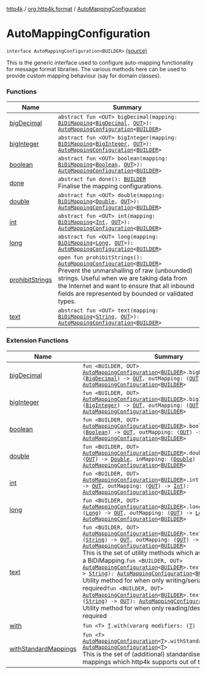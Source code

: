 [http4k](../../index.md) / [org.http4k.format](../index.md) / [AutoMappingConfiguration](./index.md)

# AutoMappingConfiguration

`interface AutoMappingConfiguration<BUILDER>` [(source)](https://github.com/http4k/http4k/blob/master/http4k-core/src/main/kotlin/org/http4k/format/AutoMappingConfiguration.kt#L23)

This is the generic interface used to configure auto-mapping functionality for message format libraries.
The various methods here can be used to provide custom mapping behaviour (say for domain classes).

### Functions

| Name | Summary |
|---|---|
| [bigDecimal](big-decimal.md) | `abstract fun <OUT> bigDecimal(mapping: `[`BiDiMapping`](../../org.http4k.lens/-bi-di-mapping/index.md)`<`[`BigDecimal`](https://docs.oracle.com/javase/9/docs/api/java/math/BigDecimal.html)`, `[`OUT`](big-decimal.md#OUT)`>): `[`AutoMappingConfiguration`](./index.md)`<`[`BUILDER`](index.md#BUILDER)`>` |
| [bigInteger](big-integer.md) | `abstract fun <OUT> bigInteger(mapping: `[`BiDiMapping`](../../org.http4k.lens/-bi-di-mapping/index.md)`<`[`BigInteger`](https://docs.oracle.com/javase/9/docs/api/java/math/BigInteger.html)`, `[`OUT`](big-integer.md#OUT)`>): `[`AutoMappingConfiguration`](./index.md)`<`[`BUILDER`](index.md#BUILDER)`>` |
| [boolean](boolean.md) | `abstract fun <OUT> boolean(mapping: `[`BiDiMapping`](../../org.http4k.lens/-bi-di-mapping/index.md)`<`[`Boolean`](https://kotlinlang.org/api/latest/jvm/stdlib/kotlin/-boolean/index.html)`, `[`OUT`](boolean.md#OUT)`>): `[`AutoMappingConfiguration`](./index.md)`<`[`BUILDER`](index.md#BUILDER)`>` |
| [done](done.md) | `abstract fun done(): `[`BUILDER`](index.md#BUILDER)<br>Finalise the mapping configurations. |
| [double](double.md) | `abstract fun <OUT> double(mapping: `[`BiDiMapping`](../../org.http4k.lens/-bi-di-mapping/index.md)`<`[`Double`](https://kotlinlang.org/api/latest/jvm/stdlib/kotlin/-double/index.html)`, `[`OUT`](double.md#OUT)`>): `[`AutoMappingConfiguration`](./index.md)`<`[`BUILDER`](index.md#BUILDER)`>` |
| [int](int.md) | `abstract fun <OUT> int(mapping: `[`BiDiMapping`](../../org.http4k.lens/-bi-di-mapping/index.md)`<`[`Int`](https://kotlinlang.org/api/latest/jvm/stdlib/kotlin/-int/index.html)`, `[`OUT`](int.md#OUT)`>): `[`AutoMappingConfiguration`](./index.md)`<`[`BUILDER`](index.md#BUILDER)`>` |
| [long](long.md) | `abstract fun <OUT> long(mapping: `[`BiDiMapping`](../../org.http4k.lens/-bi-di-mapping/index.md)`<`[`Long`](https://kotlinlang.org/api/latest/jvm/stdlib/kotlin/-long/index.html)`, `[`OUT`](long.md#OUT)`>): `[`AutoMappingConfiguration`](./index.md)`<`[`BUILDER`](index.md#BUILDER)`>` |
| [prohibitStrings](prohibit-strings.md) | `open fun prohibitStrings(): `[`AutoMappingConfiguration`](./index.md)`<`[`BUILDER`](index.md#BUILDER)`>`<br>Prevent the unmarshalling of raw (unbounded) strings. Useful when we are taking data from the Internet and want to ensure that all inbound fields are represented by bounded or validated types. |
| [text](text.md) | `abstract fun <OUT> text(mapping: `[`BiDiMapping`](../../org.http4k.lens/-bi-di-mapping/index.md)`<`[`String`](https://kotlinlang.org/api/latest/jvm/stdlib/kotlin/-string/index.html)`, `[`OUT`](text.md#OUT)`>): `[`AutoMappingConfiguration`](./index.md)`<`[`BUILDER`](index.md#BUILDER)`>` |

### Extension Functions

| Name | Summary |
|---|---|
| [bigDecimal](../big-decimal.md) | `fun <BUILDER, OUT> `[`AutoMappingConfiguration`](./index.md)`<`[`BUILDER`](../big-decimal.md#BUILDER)`>.bigDecimal(inMapping: (`[`BigDecimal`](https://docs.oracle.com/javase/9/docs/api/java/math/BigDecimal.html)`) -> `[`OUT`](../big-decimal.md#OUT)`, outMapping: (`[`OUT`](../big-decimal.md#OUT)`) -> `[`BigDecimal`](https://docs.oracle.com/javase/9/docs/api/java/math/BigDecimal.html)`): `[`AutoMappingConfiguration`](./index.md)`<`[`BUILDER`](../big-decimal.md#BUILDER)`>` |
| [bigInteger](../big-integer.md) | `fun <BUILDER, OUT> `[`AutoMappingConfiguration`](./index.md)`<`[`BUILDER`](../big-integer.md#BUILDER)`>.bigInteger(inMapping: (`[`BigInteger`](https://docs.oracle.com/javase/9/docs/api/java/math/BigInteger.html)`) -> `[`OUT`](../big-integer.md#OUT)`, outMapping: (`[`OUT`](../big-integer.md#OUT)`) -> `[`BigInteger`](https://docs.oracle.com/javase/9/docs/api/java/math/BigInteger.html)`): `[`AutoMappingConfiguration`](./index.md)`<`[`BUILDER`](../big-integer.md#BUILDER)`>` |
| [boolean](../boolean.md) | `fun <BUILDER, OUT> `[`AutoMappingConfiguration`](./index.md)`<`[`BUILDER`](../boolean.md#BUILDER)`>.boolean(inMapping: (`[`Boolean`](https://kotlinlang.org/api/latest/jvm/stdlib/kotlin/-boolean/index.html)`) -> `[`OUT`](../boolean.md#OUT)`, outMapping: (`[`OUT`](../boolean.md#OUT)`) -> `[`Boolean`](https://kotlinlang.org/api/latest/jvm/stdlib/kotlin/-boolean/index.html)`): `[`AutoMappingConfiguration`](./index.md)`<`[`BUILDER`](../boolean.md#BUILDER)`>` |
| [double](../double.md) | `fun <BUILDER, OUT> `[`AutoMappingConfiguration`](./index.md)`<`[`BUILDER`](../double.md#BUILDER)`>.double(outMapping: (`[`OUT`](../double.md#OUT)`) -> `[`Double`](https://kotlinlang.org/api/latest/jvm/stdlib/kotlin/-double/index.html)`, inMapping: (`[`Double`](https://kotlinlang.org/api/latest/jvm/stdlib/kotlin/-double/index.html)`) -> `[`OUT`](../double.md#OUT)`): `[`AutoMappingConfiguration`](./index.md)`<`[`BUILDER`](../double.md#BUILDER)`>` |
| [int](../int.md) | `fun <BUILDER, OUT> `[`AutoMappingConfiguration`](./index.md)`<`[`BUILDER`](../int.md#BUILDER)`>.int(inMapping: (`[`Int`](https://kotlinlang.org/api/latest/jvm/stdlib/kotlin/-int/index.html)`) -> `[`OUT`](../int.md#OUT)`, outMapping: (`[`OUT`](../int.md#OUT)`) -> `[`Int`](https://kotlinlang.org/api/latest/jvm/stdlib/kotlin/-int/index.html)`): `[`AutoMappingConfiguration`](./index.md)`<`[`BUILDER`](../int.md#BUILDER)`>` |
| [long](../long.md) | `fun <BUILDER, OUT> `[`AutoMappingConfiguration`](./index.md)`<`[`BUILDER`](../long.md#BUILDER)`>.long(inMapping: (`[`Long`](https://kotlinlang.org/api/latest/jvm/stdlib/kotlin/-long/index.html)`) -> `[`OUT`](../long.md#OUT)`, outMapping: (`[`OUT`](../long.md#OUT)`) -> `[`Long`](https://kotlinlang.org/api/latest/jvm/stdlib/kotlin/-long/index.html)`): `[`AutoMappingConfiguration`](./index.md)`<`[`BUILDER`](../long.md#BUILDER)`>` |
| [text](../text.md) | `fun <BUILDER, OUT> `[`AutoMappingConfiguration`](./index.md)`<`[`BUILDER`](../text.md#BUILDER)`>.text(inMapping: (`[`String`](https://kotlinlang.org/api/latest/jvm/stdlib/kotlin/-string/index.html)`) -> `[`OUT`](../text.md#OUT)`, outMapping: (`[`OUT`](../text.md#OUT)`) -> `[`String`](https://kotlinlang.org/api/latest/jvm/stdlib/kotlin/-string/index.html)`): `[`AutoMappingConfiguration`](./index.md)`<`[`BUILDER`](../text.md#BUILDER)`>`<br>This is the set of utility methods which avoid the creation of a BiDiMapping.`fun <BUILDER, OUT> `[`AutoMappingConfiguration`](./index.md)`<`[`BUILDER`](../text.md#BUILDER)`>.text(mapping: (`[`OUT`](../text.md#OUT)`) -> `[`String`](https://kotlinlang.org/api/latest/jvm/stdlib/kotlin/-string/index.html)`): `[`AutoMappingConfiguration`](./index.md)`<`[`BUILDER`](../text.md#BUILDER)`>`<br>Utility method for when only writing/serialization is required`fun <BUILDER, OUT> `[`AutoMappingConfiguration`](./index.md)`<`[`BUILDER`](../text.md#BUILDER)`>.text(mapping: (`[`String`](https://kotlinlang.org/api/latest/jvm/stdlib/kotlin/-string/index.html)`) -> `[`OUT`](../text.md#OUT)`): `[`AutoMappingConfiguration`](./index.md)`<`[`BUILDER`](../text.md#BUILDER)`>`<br>Utility method for when only reading/deserialization is required |
| [with](../../org.http4k.core/with.md) | `fun <T> `[`T`](../../org.http4k.core/with.md#T)`.with(vararg modifiers: (`[`T`](../../org.http4k.core/with.md#T)`) -> `[`T`](../../org.http4k.core/with.md#T)`): `[`T`](../../org.http4k.core/with.md#T) |
| [withStandardMappings](../with-standard-mappings.md) | `fun <T> `[`AutoMappingConfiguration`](./index.md)`<`[`T`](../with-standard-mappings.md#T)`>.withStandardMappings(): `[`AutoMappingConfiguration`](./index.md)`<`[`T`](../with-standard-mappings.md#T)`>`<br>This is the set of (additional) standardised string &lt;-&gt; type mappings which http4k supports out of the box. |

